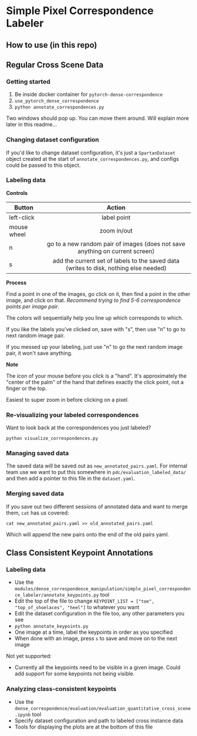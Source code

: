 # Simple Pixel Correspondence Labeler

## How to use (in this repo)

## Regular Cross Scene Data

### Getting started
1. Be inside docker container for `pytorch-dense-correspondence`
2. `use_pytorch_dense_correspondence`
3. `python annotate_correspondences.py`

Two windows should pop up.  You can move them around.  Will explain more later in this readme...

### Changing dataset configuration

If you'd like to change dataset configuration, it's just a `SpartanDataset` object created at the start of `annotate_correspondences.py`,
and configs could be passed to this object.

### Labeling data

**Controls**

| Button        | Action        | 
| ------------- |:-------------:|
| left-click      | label point |
| mouse wheel      | zoom in/out      |
| n | go to a new random pair of images (does not save anything on current screen)   |
| s | add the current set of labels to the saved data (writes to disk, nothing else needed) | 

**Process**

Find a point in one of the images, go click on it, then find a point in the other image, and click on that.  *Recommend trying to find
5-6 correspondence points per image pair*.

The colors will sequentially help you line up which corresponds to which.

If you like the labels you've clicked on, save with "s", then use "n" to go to next random image pair.

If you messed up your labeling, just use "n" to go the next random image pair, it won't save anything.

**Note**

The icon of your mouse before you click is a "hand". It's approximately the "center of the palm" of the hand that defines exactly
the click point, not a finger or the top.

Easiest to super zoom in before clicking on a pixel.

### Re-visualizing your labeled correspondences

Want to look back at the correspondences you just labeled?

`python visualize_correspondences.py`

### Managing saved data

The saved data will be saved out as `new_annotated_pairs.yaml`.  For internal team use we want to put this somewhere in `pdc/evaluation_labeled_data/` and then add a pointer to this file in the `dataset.yaml`.

### Merging saved data

If you save out two different sessions of annotated data and want to merge them, `cat` has us covered:

```
cat new_annotated_pairs.yaml >> old_annotated_pairs.yaml
```

Which will append the new pairs onto the end of the old pairs yaml.

## Class Consistent Keypoint Annotations

### Labeling data
- Use the `modules/dense_correspondence_manipulation/simple_pixel_correspondence_labeler/annotate_keypoints.py` tool 
- Edit the top of the file to change `KEYPOINT_LIST = ["toe", "top_of_shoelaces", "heel"]` to whatever you want
- Edit the dataset configuration in the file too, any other parameters you see
- `python annotate_keypoints.py`
- One image at a time, label the keypoints in order as you specified
- When done with an image, press `s` to save and move on to the next image

Not yet supported:
- Currently all the keypoints need to be visible in a given image.  Could add support for some keypoints not being visible.

### Analyzing class-consistent keypoints

- Use the `dense_correspondence/evaluation/evaluation_quantitative_cross_scene.ipynb` tool
- Specify dataset configuration and path to labeled cross instance data
- Tools for displaying the plots are at the bottom of this file


